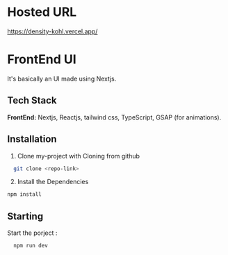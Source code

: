 # Hosted URL
https://density-kohl.vercel.app/

# FrontEnd UI

It's basically an UI made using Nextjs.

## Tech Stack

**FrontEnd:** Nextjs, Reactjs, tailwind css, TypeScript, GSAP (for animations).

## Installation

1. Clone my-project with Cloning from github

```bash
  git clone <repo-link>
```
2. Install the Dependencies

```bash
npm install
```

## Starting
Start the porject :

```bash
  npm run dev
```


